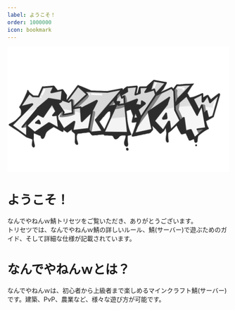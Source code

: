 ```yaml
---
label: ようこそ！
order: 1000000
icon: bookmark
---
```



![](/image/nandeyanen.png)
# ようこそ！
なんでやねんｗ鯖トリセツをご覧いただき、ありがとうございます。  
トリセツでは、なんでやねんｗ鯖の詳しいルール、鯖(サーバー)で遊ぶためのガイド、そして詳細な仕様が記載されています。
<br>
# なんでやねんｗとは？
なんでやねんｗは、初心者から上級者まで楽しめるマインクラフト鯖(サーバー)です。建築、PvP、農業など、様々な遊び方が可能です。

